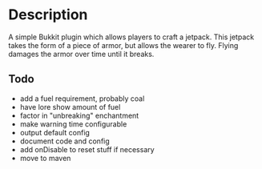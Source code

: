 Description
=========================================

A simple Bukkit plugin which allows players to craft a jetpack. This jetpack takes the form of a piece of armor, but allows the wearer to fly. Flying damages the armor over time until it breaks.

Todo
-----------------------------------------

- add a fuel requirement, probably coal
- have lore show amount of fuel
- factor in "unbreaking" enchantment
- make warning time configurable
- output default config
- document code and config
- add onDisable to reset stuff if necessary
- move to maven
